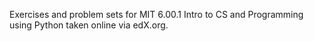 Exercises and problem sets for MIT 6.00.1 Intro to CS and Programming using Python taken online via edX.org.
